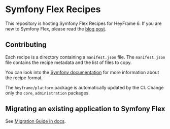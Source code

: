 # Symfony Flex Recipes

This repository is hosting Symfony Flex Recipes for HeyFrame 6. If you are new to Symfony Flex, please read the [blog post](https://www.heyframe.com/en/news/heyframe-goes-symfony-flex/).

## Contributing

Each recipe is a directory containing a `manifest.json` file. The `manifest.json` file contains the recipe metadata and the list of files to copy.

You can look into the [Symfony documentation](https://github.com/symfony/recipes#creating-recipes) for more information about the recipe format.

The `heyframe/platform` package is automatically updated by the CI. Change only the `core`, `administration` packages.

## Migrating an existing application to Symfony Flex

See [Migration Guide in docs](https://developer.heyframe.com/docs/guides/installation/template#how-do-i-migrate-from-production-template-to-symfony-flex).
